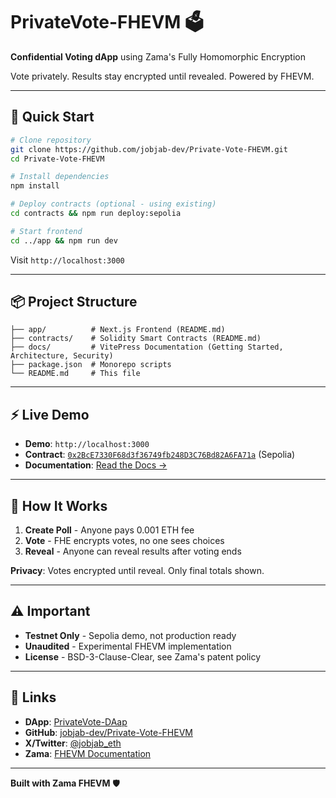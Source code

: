 # PrivateVote-FHEVM 🗳️

**Confidential Voting dApp** using Zama's Fully Homomorphic Encryption

Vote privately. Results stay encrypted until revealed. Powered by FHEVM.

---

## 🚀 Quick Start

```bash
# Clone repository
git clone https://github.com/jobjab-dev/Private-Vote-FHEVM.git
cd Private-Vote-FHEVM

# Install dependencies
npm install

# Deploy contracts (optional - using existing)
cd contracts && npm run deploy:sepolia

# Start frontend
cd ../app && npm run dev
```

Visit `http://localhost:3000` 

---

## 📦 Project Structure

```
├── app/          # Next.js Frontend (README.md)
├── contracts/    # Solidity Smart Contracts (README.md)
├── docs/         # VitePress Documentation (Getting Started, Architecture, Security)
├── package.json  # Monorepo scripts
└── README.md     # This file
```

---

## ⚡ Live Demo

- **Demo**: `http://localhost:3000` 
- **Contract**: [`0x2BcE7330F68d3f36749fb248D3C76Bd82A6FA71a`](https://sepolia.etherscan.io/address/0x2BcE7330F68d3f36749fb248D3C76Bd82A6FA71a#code) (Sepolia)
- **Documentation**: [Read the Docs →](docs/)

---

## 🔐 How It Works

1. **Create Poll** - Anyone pays 0.001 ETH fee
2. **Vote** - FHE encrypts votes, no one sees choices
3. **Reveal** - Anyone can reveal results after voting ends  

**Privacy**: Votes encrypted until reveal. Only final totals shown.

---

## ⚠️ Important

- **Testnet Only** - Sepolia demo, not production ready
- **Unaudited** - Experimental FHEVM implementation  
- **License** - BSD-3-Clause-Clear, see Zama's patent policy

---

## 🔗 Links

- **DApp**: [PrivateVote-DAap](https://private-vote-fhevm-app.vercel.app/)
- **GitHub**: [jobjab-dev/Private-Vote-FHEVM](https://github.com/jobjab-dev/Private-Vote-FHEVM)
- **X/Twitter**: [@jobjab_eth](https://x.com/jobjab_eth)
- **Zama**: [FHEVM Documentation](https://docs.zama.ai/protocol)

---

**Built with Zama FHEVM** 🛡️
